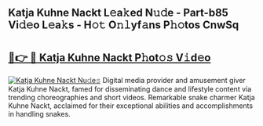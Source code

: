 ## Katja Kuhne Nackt L𝚎a𝚔ed N𝚞𝚍e - Part-b85 Vi𝚍𝚎o L𝚎a𝚔s - H𝚘𝚝 O𝚗𝚕yf𝚊ns P𝚑𝚘tos CnwSq

# <h2><a href="http://kfckuc.oniu.top/?m=Katja+Kuhne+Nackt">🔗👉 🔴 Katja Kuhne Nackt P𝚑ot𝚘𝚜 V𝚒d𝚎o</a></h2>

[![Katja Kuhne Nackt Nu𝚍e𝚜](https://i.imgur.com/0qMVB7G.gif)](http://kfckuc.oniu.top/?m=Katja+Kuhne+Nackt)
Digital media provider and amusement giver Katja Kuhne Nackt, famed for disseminating dance and lifestyle content via trending choreographies and short videos. Remarkable snake charmer Katja Kuhne Nackt, acclaimed for their exceptional abilities and accomplishments in handling snakes.  
